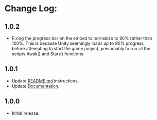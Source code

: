 # Change Log:

## 1.0.2

- Fixing the progress bar on the embed to normalize to 90% rather than 100%.  This is because Unity seemingly loads up to 90% progress, before attempting to start the game project, presumably to run all the scripts Awak() and Start() functions.

## 1.0.1

- Update [README.md](/README.md) instructions.
- Update [Documentation](/Documentation~/EmbedWebGLTemplate.md).

## 1.0.0

- Initial release.
